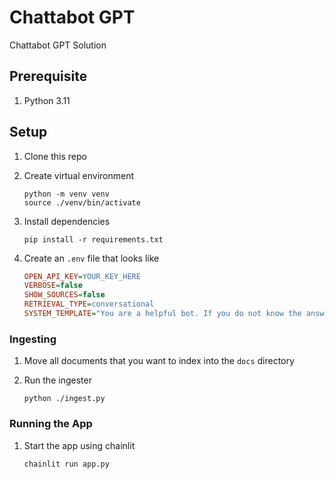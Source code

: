# Chattabot GPT

Chattabot GPT Solution

## Prerequisite

1. Python 3.11

## Setup

1. Clone this repo

2. Create virtual environment

    ```shell
    python -m venv venv
    source ./venv/bin/activate
    ```

3. Install dependencies

    ```shell
    pip install -r requirements.txt
    ```

4. Create an `.env` file that looks like

    ```ini
    OPEN_API_KEY=YOUR_KEY_HERE
    VERBOSE=false
    SHOW_SOURCES=false
    RETRIEVAL_TYPE=conversational
    SYSTEM_TEMPLATE="You are a helpful bot. If you do not know the answer, just say that you do not know, do not try to make up an answer."
    ```

### Ingesting

1. Move all documents that you want to index into the `docs` directory

2. Run the ingester

   ```shell
   python ./ingest.py
   ```

### Running the App

1. Start the app using chainlit

    ```shell
    chainlit run app.py
    ```

